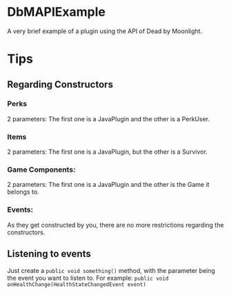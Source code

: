 # DbMAPIExample
A very brief example of a plugin using the API of Dead by Moonlight.
# Tips
## Regarding Constructors
### Perks
2 parameters: The first one is a JavaPlugin and the other is a PerkUser.
### Items
2 parameters: The first one is a JavaPlugin, but the other is a Survivor.
### Game Components:
2 parameters: The first one is a JavaPlugin and the other is the Game it belongs to.
### Events:
As they get constructed by you, there are no more restrictions regarding the constructors.
## Listening to events
Just create a `public void something()` method, with the parameter being the event you want to listen to. For example: `public void onHealthChange(HealthStateChangedEvent event)`
